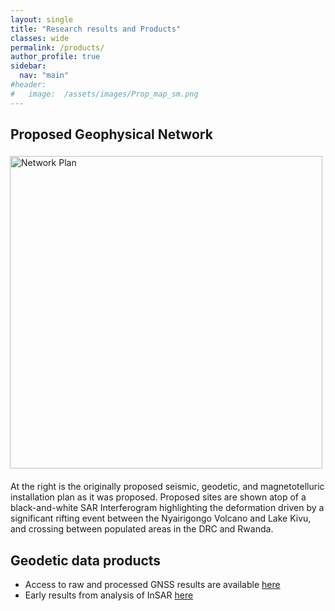 ```yaml
---
layout: single
title: "Research results and Products"
classes: wide
permalink: /products/
author_profile: true
sidebar:
  nav: "main"
#header:
#   image:  /assets/images/Prop_map_sm.png
---
```


<style>  
.floatRight500 {
    width: 500px;
    padding: 5px 5px 20px 20px;
    float: right;
}
</style>


## Proposed Geophysical Network
<img src="/KIVU/assets/images/Prop_map_sm.png" alt="Network Plan" class="floatRight500">
At the right is the originally proposed seismic, geodetic, and magnetotelluric installation plan as it was proposed.  Proposed sites are shown atop of a black-and-white SAR Interferogram highlighting the deformation driven by a significant rifting event between the Nyairigongo Volcano and Lake Kivu, and crossing between populated areas in the DRC and Rwanda.

## Geodetic data products
* Access to raw and processed GNSS results are available [here](GNSS)
* Early results from analysis of InSAR [here](InSAR)

